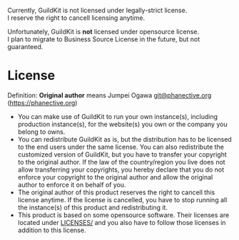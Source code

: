 Currently, GuildKit is not licensed under legally-strict license.  
I reserve the right to cancell licensing anytime.

Unfortunately, GuildKit is **not** licensed under opensource license.  
I plan to migrate to Business Source License in the future, but not guaranteed.

# License

Definition: **Original author** means Jumpei Ogawa <git@phanective.org> (https://phanective.org)

- You can make use of GuildKit to run your own instance(s), including production instance(s), for the website(s) you own or the company you belong to owns.
- You can redistribute GuildKit as is, but the distribution has to be licensed to the end users under the same license. You can also redistribute the customized version of GuildKit, but you have to transfer your copyright to the original author. If the law of the country/region you live does not allow transferring your copyrights, you hereby declare that you do not enforce your copyright to the original author and allow the original author to enforce it on behalf of you.
- The original author of this product reserves the right to cancell this license anytime. If the license is cancelled, you have to stop running all the instance(s) of this product and redistributing it.
- This product is based on some opensource software. Their licenses are located under [LICENSES/](./LICENSES) and you also have to follow those licenses in addition to this license.

